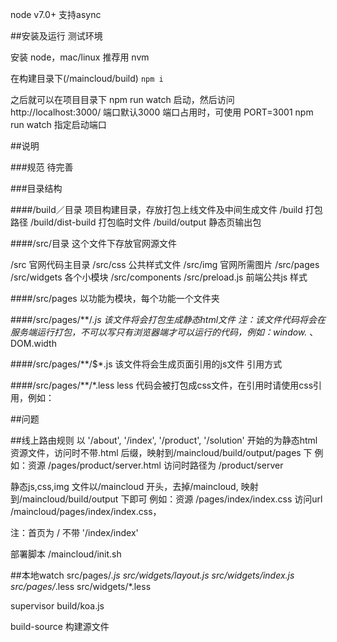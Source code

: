 
node v7.0+ 支持async


##安装及运行 测试环境

安装 node，mac/linux 推荐用 nvm

在构建目录下(/maincloud/build) `npm i`

之后就可以在项目目录下 npm run watch 启动，然后访问 http://localhost:3000/
端口默认3000 端口占用时，可使用 PORT=3001 npm run watch 指定启动端口

##说明

###规范
待完善

###目录结构

####/build／目录
项目构建目录，存放打包上线文件及中间生成文件
/build 打包路径
/build/dist-build 打包临时文件
/build/output 静态页输出包

####/src/目录
这个文件下存放官网源文件

/src 官网代码主目录
/src/css 公共样式文件
/src/img 官网所需图片
/src/pages 
/src/widgets 各个小模块 
/src/components 
/src/preload.js 前端公共js 样式

####/src/pages
以功能为模块，每个功能一个文件夹

####/src/pages/**/*.js 
该文件将会打包生成静态html文件
注：该文件代码将会在服务端运行打包，不可以写只有浏览器端才可以运行的代码，例如：window.* 、DOM.width

####/src/pages/**/$*.js
该文件将会生成页面引用的js文件
引用方式 <script src="/maincloud/pages/**/**.js"></script>

####/src/pages/**/*.less
less 代码会被打包成css文件，在引用时请使用css引用，例如：<link rel="stylesheet" href="/maincloud/pages/**/*.css">

##问题 


##线上路由规则
以 '/about', '/index', '/product', '/solution' 开始的为静态html资源文件，访问时不带.html 后缀，映射到/maincloud/build/output/pages 下
例如：资源 /pages/product/server.html 访问时路径为 /product/server

静态js,css,img 文件以/maincloud 开头，去掉/maincloud, 映射到/maincloud/build/output 下即可
例如：资源 /pages/index/index.css 访问url /maincloud/pages/index/index.css，

注：首页为 /  不带 '/index/index'

部署脚本 /maincloud/init.sh


##本地watch
src/pages/*.js
src/widgets/layout.js
src/widgets/index.js
src/pages/*.less
src/widgets/*.less

supervisor build/koa.js



build-source 构建源文件